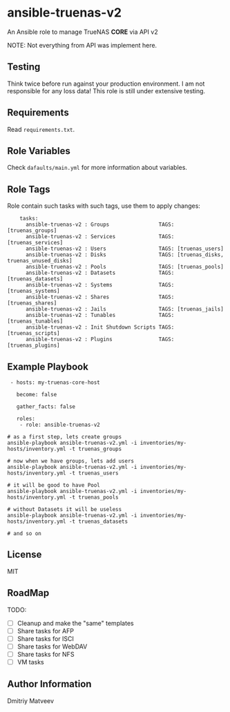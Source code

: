 ansible-truenas-v2
=========

An Ansible role to manage TrueNAS **CORE** via API v2

NOTE: Not everything from API was implement here. 

Testing
-------

Think twice before run against your production environment.
I am not responsible for any loss data!
This role is still under extensive testing.

Requirements
------------

Read `requirements.txt`.

Role Variables
--------------

Check `dafaults/main.yml` for more information about variables.

Role Tags
---------

Role contain such tasks with such tags, use them to apply changes:

```
    tasks:
      ansible-truenas-v2 : Groups                TAGS: [truenas_groups]
      ansible-truenas-v2 : Services              TAGS: [truenas_services]
      ansible-truenas-v2 : Users                 TAGS: [truenas_users]
      ansible-truenas-v2 : Disks                 TAGS: [truenas_disks, truenas_unused_disks]
      ansible-truenas-v2 : Pools                 TAGS: [truenas_pools]
      ansible-truenas-v2 : Datasets              TAGS: [truenas_datasets]
      ansible-truenas-v2 : Systems               TAGS: [truenas_systems]
      ansible-truenas-v2 : Shares                TAGS: [truenas_shares]
      ansible-truenas-v2 : Jails                 TAGS: [truenas_jails]
      ansible-truenas-v2 : Tunables              TAGS: [truenas_tunables]
      ansible-truenas-v2 : Init Shutdown Scripts TAGS: [truenas_scripts]
      ansible-truenas-v2 : Plugins               TAGS: [truenas_plugins]
```

Example Playbook
----------------

```
 - hosts: my-truenas-core-host
   
   become: false

   gather_facts: false

   roles:
    - role: ansible-truenas-v2

```

```
# as a first step, lets create groups
ansible-playbook ansible-truenas-v2.yml -i inventories/my-hosts/inventory.yml -t truenas_groups

# now when we have groups, lets add users
ansible-playbook ansible-truenas-v2.yml -i inventories/my-hosts/inventory.yml -t truenas_users

# it will be good to have Pool
ansible-playbook ansible-truenas-v2.yml -i inventories/my-hosts/inventory.yml -t truenas_pools

# without Datasets it will be useless
ansible-playbook ansible-truenas-v2.yml -i inventories/my-hosts/inventory.yml -t truenas_datasets

# and so on
```

License
-------

MIT

RoadMap
-------

TODO:
- [ ] Cleanup and make the "same" templates
- [ ] Share tasks for AFP
- [ ] Share tasks for ISCI
- [ ] Share tasks for WebDAV
- [ ] Share tasks for NFS
- [ ] VM tasks

Author Information
------------------
Dmitriy Matveev
